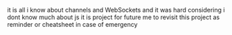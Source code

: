 it is all i know about channels and WebSockets
and it was hard considering i dont know much about js
it is project for future me to revisit this project as reminder or cheatsheet in case of emergency
